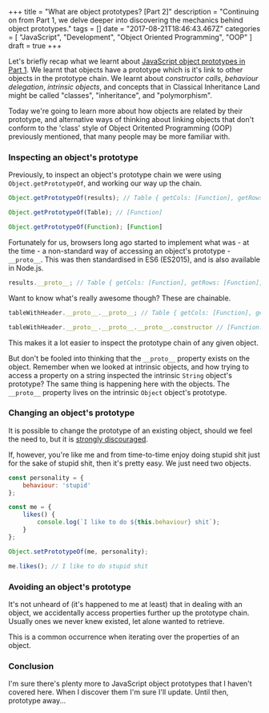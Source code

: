 +++
title = "What are object prototypes? [Part 2]"
description = "Continuing on from Part 1, we delve deeper into discovering the mechanics behind object prototypes."
tags = []
date = "2017-08-21T18:46:43.467Z"
categories = [
    "JavaScript",
    "Development",
    "Object Oriented Programming",
    "OOP"
]
draft = true
+++

Let's briefly recap what we learnt about [JavaScript object prototypes in Part 1](http://jacobward.io/post/what-are-javascript-prototypes-part-1/). We learnt that objects have a prototype which is it's link to other objects in the prototype chain. We learnt about _constructor calls_, _behaviour delegation_, _intrinsic objects_, and concepts that in Classical Inheritance Land might be called "classes", "inheritance", and "polymorphism".

Today we're going to learn more about how objects are related by their prototype, and alternative ways of thinking about linking objects that don't conform to the 'class' style of Object Oritented Programming (OOP) previously mentioned, that many people may be more familiar with.


### Inspecting an object's prototype

Previously, to inspect an object's prototype chain we were using `Object.getPrototypeOf`, and working our way up the chain.

```javascript
Object.getPrototypeOf(results); // Table { getCols: [Function], getRows: [Function] }

Object.getPrototypeOf(Table); // [Function]

Object.getPrototypeOf(Function); [Function]
```

Fortunately for us, browsers long ago started to implement what was - at the time - a non-standard way of accessing an object's prototype - `__proto__`. This was then standardised in ES6 (ES2015), and is also available in Node.js.

```javascript
results.__proto__; // Table { getCols: [Function], getRows: [Function], getCells: [Function] }
```

Want to know what's really awesome though? These are chainable.

```javascript
tableWithHeader.__proto__.__proto__; // Table { getCols: [Function], getRows: [Function], getCells: [Function] }

tableWithHeader.__proto__.__proto__.__proto__.constructor // [Function: Object]
```

This makes it a lot easier to inspect the prototype chain of any given object.

But don't be fooled into thinking that the `__proto__` property exists on the object. Remember when we looked at intrinsic objects, and how trying to access a property on a string inspected the intrinsic `String` object's prototype? The same thing is happening here with the objects. The `__proto__` property lives on the intrinsic `Object` object's prototype.


### Changing an object's prototype

It is possible to change the prototype of an existing object, should we feel the need to, but it is [strongly discouraged](https://developer.mozilla.org/en/docs/Web/JavaScript/Reference/Global_Objects/Object/setPrototypeOf).

If, however, you're like me and from time-to-time enjoy doing stupid shit just for the sake of stupid shit, then it's pretty easy. We just need two objects.

```javascript
const personality = {
    behaviour: 'stupid'
};

const me = {
    likes() {
        console.log(`I like to do ${this.behaviour} shit`);
    }
};

Object.setPrototypeOf(me, personality);

me.likes(); // I like to do stupid shit
```

### Avoiding an object's prototype
It's not unheard of (it's happened to me at least) that in dealing with an object, we accidentally access properties further up the prototype chain. Usually ones we never knew existed, let alone wanted to retrieve.

This is a common occurrence when iterating over the properties of an object.




### Conclusion
I'm sure there's plenty more to JavaScript object prototypes that I haven't covered here. When I discover them I'm sure I'll update. Until then, prototype away...

